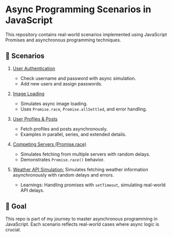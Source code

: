 # Async Programming Scenarios in JavaScript

This repository contains real-world scenarios implemented using JavaScript Promises and asynchronous programming techniques.

## 📂 Scenarios

1. [User Authentication](./01_user_auth/README.md)  
   - Check username and password with async simulation.  
   - Add new users and assign passwords.  

2. [Image Loading](./02_image_loading/README.md)  
   - Simulates async image loading.  
   - Uses `Promise.race`, `Promise.allSettled`, and error handling.  

3. [User Profiles & Posts](./03_user_profile_posts/README.md)  
   - Fetch profiles and posts asynchronously.  
   - Examples in parallel, series, and extended details.  

4. [Competing Servers (Promise.race)](./04_competing_servers/README.md)  
   - Simulates fetching from multiple servers with random delays.  
   - Demonstrates `Promise.race()` behavior.  

5. [Weather API Simulation:](https://github.com/Sparklybadge024/Async_Programming_Scenarios/tree/main/05_weather_fetch.js#readme)
   Simulates fetching weather information asynchronously with random delays and errors.  
   - Learnings: Handling promises with `setTimeout`, simulating real-world API delays.
## 🚀 Goal
This repo is part of my journey to master asynchronous programming in JavaScript. Each scenario reflects real-world cases where async logic is crucial.


